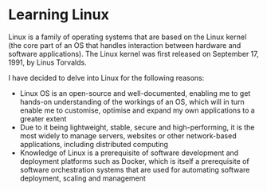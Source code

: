 # Learning Linux
Linux is a family of operating systems that are based on the Linux kernel (the core part of an OS that handles interaction between hardware and software applications). The Linux kernel was first released on September 17, 1991, by Linus Torvalds.

I have decided to delve into Linux for the following reasons:

- Linux OS is an open-source and well-documented, enabling me to get hands-on understanding of the workings of an OS, which will in turn enable me to customise, optimise and expand my own applications to a greater extent
- Due to it being lightweight, stable, secure and high-performing, it is the most widely to manage servers, websites or other network-based applications, including distributed computing
- Knowledge of Linux is a prerequisite of software development and deployment platforms such as Docker, which is itself a prerequisite of software orchestration systems that are used for automating software deployment, scaling and management
